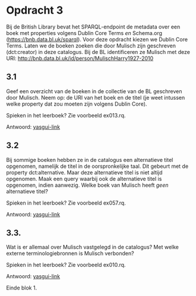 # Opdracht 3
Bij de British Library bevat het SPARQL-endpoint de metadata over een boek met properties volgens Dublin Core Terms *en* Schema.org (https://bnb.data.bl.uk/sparql). Voor deze opdracht kiezen we Dublin Core Terms. Laten we de boeken zoeken die door Mulisch zijn geschreven (dct:creator) in deze catalogus. Bij de BL identificeren ze Mulisch met deze URI: <http://bnb.data.bl.uk/id/person/MulischHarry1927-2010>

## 3.1 
Geef een overzicht van de boeken in de collectie van de BL geschreven door Mulisch. Neem op: de URI van het boek en de titel (je weet intussen welke property dat zou moeten zijn volgens Dublin Core).

Spieken in het leerboek? Zie voorbeeld ex013.rq.

Antwoord: [yasgui-link](https://api.triplydb.com/s/H8oLbsJBL)

## 3.2
Bij sommige boeken hebben ze in de catalogus een alternatieve titel opgenomen, namelijk de titel in de oorspronkelijke taal. Dit gebeurt met de property dct:alternative. Maar deze alternatieve titel is niet altijd opgenomen. Maak een query waarbij ook de alternatieve titel is opgenomen, indien aanwezig. Welke boek van Mulisch heeft *geen* alternatieve titel?

Spieken in het leerboek? Zie voorbeeld ex057.rq.

Antwoord: [yasgui-link](https://api.triplydb.com/s/6bRZSCN8h)

## 3.3. 
Wat is er allemaal over Mulisch vastgelegd in de catalogus? Met welke externe terminologiebronnen is Mulisch verbonden?

Spieken in het leerboek? Zie voorbeeld ex010.rq.

Antwoord: [yasgui-link](https://api.triplydb.com/s/4KIQWekDV)

Einde blok 1.

